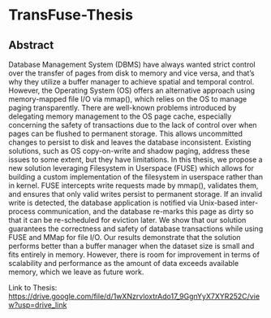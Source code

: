 # TransFuse-Thesis



## Abstract

Database Management System (DBMS) have always wanted strict control over the
transfer of pages from disk to memory and vice versa, and that’s why they utilize a
buffer manager to achieve spatial and temporal control. However, the Operating System
(OS) offers an alternative approach using memory-mapped file I/O via mmap(), which
relies on the OS to manage paging transparently. There are well-known problems
introduced by delegating memory management to the OS page cache, especially
concerning the safety of transactions due to the lack of control over when pages can
be flushed to permanent storage. This allows uncommitted changes to persist to disk
and leaves the database inconsistent. Existing solutions, such as OS copy-on-write and
shadow paging, address these issues to some extent, but they have limitations. In this
thesis, we propose a new solution leveraging Filesystem in Userspace (FUSE) which
allows for building a custom implementation of the filesystem in userspace rather than
in kernel. FUSE intercepts write requests made by mmap(), validates them, and ensures
that only valid writes persist to permanent storage. If an invalid write is detected,
the database application is notified via Unix-based inter-process communication, and
the database re-marks this page as dirty so that it can be re-scheduled for eviction
later. We show that our solution guarantees the correctness and safety of database
transactions while using FUSE and MMap for file I/O. Our results demonstrate that
the solution performs better than a buffer manager when the dataset size is small and
fits entirely in memory. However, there is room for improvement in terms of scalability
and performance as the amount of data exceeds available memory, which we leave as
future work.






Link to Thesis: https://drive.google.com/file/d/1wXNzrvloxtrAdo17_9GgnYyX7XYR252C/view?usp=drive_link
